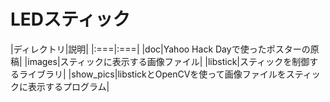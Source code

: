 LEDスティック
======

|ディレクトリ|説明|
|:===|:===|
|doc|Yahoo Hack Dayで使ったポスターの原稿|
|images|スティックに表示する画像ファイル|
|libstick|スティックを制御するライブラリ|
|show_pics|libstickとOpenCVを使って画像ファイルをスティックに表示するプログラム|
